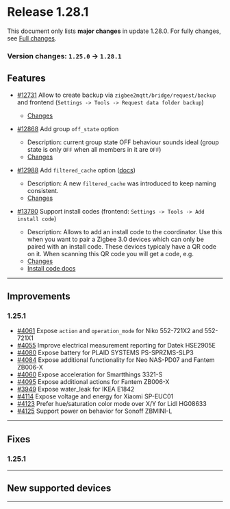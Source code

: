 # Release 1.28.1

This document only lists **major changes** in update 1.28.0. For fully changes, see [Full changes](https://github.com/Koenkk/zigbee2mqtt/compare/1.25.0...1.28.1).

### Version changes: `1.25.0` &rarr; `1.28.1`

## Features

- [#12731](https://github.com/Koenkk/zigbee2mqtt/discussions/12731) Allow to create backup via `zigbee2mqtt/bridge/request/backup` and frontend (`Settings -> Tools -> Request data folder backup`)
  - [Changes](https://github.com/Koenkk/zigbee2mqtt/pull/12797/commits/7f304fbc20e89f0120d98b7bc6f1429722a53910)

- [#12868](https://github.com/Koenkk/zigbee2mqtt/pull/12868) Add group `off_state` option
  - Description: current group state OFF behaviour sounds ideal (group state is only `OFF` when all members in it are `OFF`)
  - [Changes](https://github.com/Koenkk/zigbee2mqtt/pull/12868/files)

- [#12988](https://github.com/Koenkk/zigbee2mqtt/pull/12988) Add `filtered_cache` option ([docs](https://www.zigbee2mqtt.io/guide/configuration/devices-groups.html#common-device-options))
  - Description: A new `filtered_cache` was introduced to keep naming consistent.
  - [Changes](https://github.com/Koenkk/zigbee2mqtt/pull/12988/files)

- [#13780](https://github.com/Koenkk/zigbee2mqtt/pull/13780) Support install codes (frontend: `Settings -> Tools -> Add install code`)
  - Description: Allows to add an install code to the coordinator. Use this when you want to pair a Zigbee 3.0 devices which can only be paired with an install code. These devices typicaly have a QR code on it. When scanning this QR code you will get a code, e.g.
  - [Changes](https://github.com/Koenkk/zigbee2mqtt/pull/13780/files)
  - [Install code docs](https://github.com/Koenkk/zigbee2mqtt.io/pull/1540)

---

## Improvements

### 1.25.1

  - [#4061](https://github.com/Koenkk/zigbee-herdsman-converters/pull/4061) Expose `action` and `operation_mode` for Niko 552-721X2 and 552-721X1
  - [#4055](https://github.com/Koenkk/zigbee-herdsman-converters/pull/4055) Improve electrical measurement reporting for Datek HSE2905E
  - [#4080](https://github.com/Koenkk/zigbee-herdsman-converters/pull/4080) Expose battery for PLAID SYSTEMS PS-SPRZMS-SLP3
  - [#4084](https://github.com/Koenkk/zigbee-herdsman-converters/pull/4084) Expose additional functionality for Neo NAS-PD07 and Fantem ZB006-X
  - [#4060](https://github.com/Koenkk/zigbee-herdsman-converters/pull/4060) Expose acceleration for Smartthings 3321-S
  - [#4095](https://github.com/Koenkk/zigbee-herdsman-converters/pull/4095) Expose additional actions for Fantem ZB006-X
  - [#3949](https://github.com/Koenkk/zigbee2mqtt/issues/3949) Expose water_leak for IKEA E1842
  - [#4114](https://github.com/Koenkk/zigbee-herdsman-converters/pull/4114) Expose voltage and energy for Xiaomi SP-EUC01
  - [#4123](https://github.com/Koenkk/zigbee-herdsman-converters/pull/4123) Prefer hue/saturation color mode over X/Y for Lidl HG08633
  - [#4125](https://github.com/Koenkk/zigbee-herdsman-converters/pull/4125) Support power on behavior for Sonoff ZBMINI-L 
  
---

## Fixes

### 1.25.1


---


## New supported devices



---

